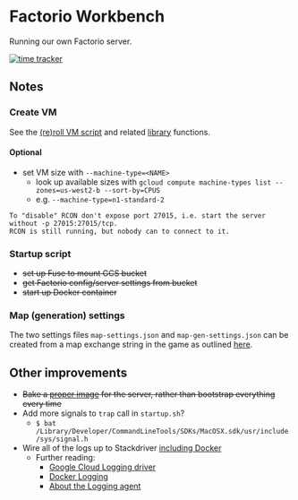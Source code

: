 # Factorio Workbench

Running our own Factorio server.

[![time tracker](https://wakatime.com/badge/github/jlucktay/factorio-workbench.svg)](https://wakatime.com/badge/github/jlucktay/factorio-workbench)

## Notes

### Create VM

See the [(re)roll VM script](scripts/roll-vm.sh) and related [library](lib/) functions.

#### Optional

- set VM size with `--machine-type=<NAME>`
  - look up available sizes with `gcloud compute machine-types list --zones=us-west2-b --sort-by=CPUS`
  - e.g. `--machine-type=n1-standard-2`

``` text
To "disable" RCON don't expose port 27015, i.e. start the server without -p 27015:27015/tcp.
RCON is still running, but nobody can to connect to it.
```

### Startup script

- ~~set up Fuse to mount GCS bucket~~
- ~~get Factorio config/server settings from bucket~~
- ~~start up Docker container~~

### Map (generation) settings

The two settings files `map-settings.json` and `map-gen-settings.json` can be created from a map exchange string in the
game as outlined
[here](https://wiki.factorio.com/Command_line_parameters#Creating_the_JSON_files_from_a_map_exchange_string).

## Other improvements

- ~~Bake a [proper image](https://cloud.google.com/compute/docs/images) for the server, rather than bootstrap
  everything every time~~
- Add more signals to `trap` call in `startup.sh`?
  - `$ bat /Library/Developer/CommandLineTools/SDKs/MacOSX.sdk/usr/include/sys/signal.h`
- Wire all of the logs up to Stackdriver [including Docker][1]
  - Further reading:
    - [Google Cloud Logging driver](https://docs.docker.com/config/containers/logging/gcplogs/)
    - [Docker Logging](https://www.fluentd.org/guides/recipes/docker-logging)
    - [About the Logging agent](https://cloud.google.com/logging/docs/agent/)

[1]: https://cloud.google.com/community/tutorials/docker-gcplogs-driver
